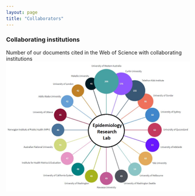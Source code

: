 ```yaml
---
layout: page
title: "Collaborators"
---
```


### Collaborating institutions
Number of our documents cited in the Web of Science with collaborating institutions  
<img src="/assets/Collaborators.png" width="600" alt="Collaborating institutions">

